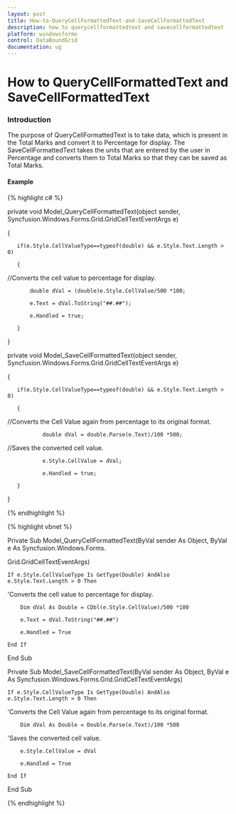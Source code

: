```yaml
---
layout: post
title: How-to-QueryCellFormattedText-and-SaveCellFormattedText
description: how to querycellformattedtext and savecellformattedtext
platform: windowsforms
control: DataBoundGrid
documentation: ug
---
```


# How to QueryCellFormattedText and SaveCellFormattedText

### Introduction

The purpose of QueryCellFormattedText is to take data, which is present in the Total Marks and convert it to Percentage for display. The SaveCellFormattedText takes the units that are entered by the user in Percentage and converts them to Total Marks so that they can be saved as Total Marks.

#### Example

{% highlight c# %}



private void Model_QueryCellFormattedText(object sender, Syncfusion.Windows.Forms.Grid.GridCellTextEventArgs e)

{

       if(e.Style.CellValueType==typeof(double) && e.Style.Text.Length > 0)

       {

//Converts the cell value to percentage for display.

           double dVal = (double)e.Style.CellValue/500 *100; 

           e.Text = dVal.ToString("##.##"); 

           e.Handled = true;

       }

}

private void Model_SaveCellFormattedText(object sender, Syncfusion.Windows.Forms.Grid.GridCellTextEventArgs e)

{

       if(e.Style.CellValueType==typeof(double) && e.Style.Text.Length > 0)

       {

//Converts the Cell Value again from percentage to its original format.

               double dVal = double.Parse(e.Text)/100 *500;



//Saves the converted cell value.

               e.Style.CellValue = dVal; 

               e.Handled = true;

       }

}


{% endhighlight %}

{% highlight vbnet %}



 Private Sub Model_QueryCellFormattedText(ByVal sender As Object, ByVal e As Syncfusion.Windows.Forms. 

Grid.GridCellTextEventArgs)

    If e.Style.CellValueType Is GetType(Double) AndAlso e.Style.Text.Length > 0 Then



'Converts the cell value to percentage for display.

        Dim dVal As Double = CDbl(e.Style.CellValue)/500 *100

        e.Text = dVal.ToString("##.##")

        e.Handled = True

    End If

End Sub



Private Sub Model_SaveCellFormattedText(ByVal sender As Object, ByVal e As Syncfusion.Windows.Forms.Grid.GridCellTextEventArgs)

    If e.Style.CellValueType Is GetType(Double) AndAlso e.Style.Text.Length > 0 Then



'Converts the Cell Value again from percentage to its original format.

        Dim dVal As Double = Double.Parse(e.Text)/100 *500



'Saves the converted cell value.

        e.Style.CellValue = dVal

        e.Handled = True

    End If

End Sub


{% endhighlight %}

